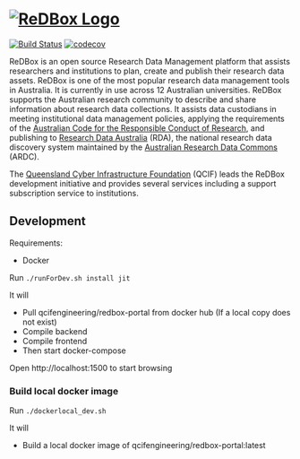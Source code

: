 <h1>
<a href="http://www.redboxresearchdata.com.au"><img alt="ReDBox Logo" src="https://github.com/redbox-mint/redbox-portal/raw/master/assets/images/logo.png"/></a>
</h1>

[![Build Status](https://circleci.com/gh/redbox-mint/redbox-portal.svg?style=svg)](https://circleci.com/gh/redbox-mint/redbox-portal)
[![codecov](https://codecov.io/gh/redbox-mint/redbox-portal/branch/master/graph/badge.svg)](https://codecov.io/gh/redbox-mint/redbox-portal)

ReDBox is an open source Research Data Management platform that assists researchers and institutions to plan, create and publish their research data assets.
ReDBox is one of the most popular research data management tools in Australia. It is currently in use across 12 Australian universities. ReDBox supports the Australian research community to describe and share information about research data collections. It assists data custodians in meeting institutional data management policies, applying the requirements of the [Australian Code for the Responsible Conduct of Research](https://www.nhmrc.gov.au/guidelines-publications/r39), and publishing to [Research Data Australia](http://researchdata.ands.org.au/) (RDA), the national research data discovery system maintained by the [Australian Research Data Commons](http://ardc.org.au/) (ARDC).

The [Queensland Cyber Infrastructure Foundation](http://www.qcif.edu.au) (QCIF) leads the ReDBox development initiative and provides several services including a support subscription service to institutions.


## Development
Requirements:

- Docker

Run `./runForDev.sh install jit`

It will 
   - Pull qcifengineering/redbox-portal from docker hub (If a local copy does not exist)
   - Compile backend
   - Compile frontend
   - Then start docker-compose
   
Open http://localhost:1500 to start browsing

### Build local docker image

Run `./dockerlocal_dev.sh`

It will
   - Build a local docker image of qcifengineering/redbox-portal:latest